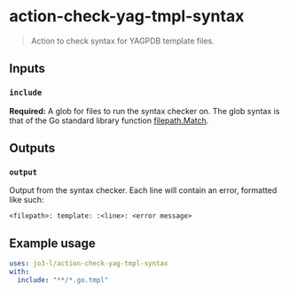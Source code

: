 # action-check-yag-tmpl-syntax

> Action to check syntax for YAGPDB template files.

## Inputs

### `include`

**Required:** A glob for files to run the syntax checker on. The glob syntax is that of the Go standard library function [filepath.Match](https://golang.org/pkg/path/filepath/#Match).

## Outputs

### `output`

Output from the syntax checker. Each line will contain an error, formatted like such:

```
<filepath>: template: :<line>: <error message>
```

## Example usage

```yml
uses: jo3-l/action-check-yag-tmpl-syntax
with:
  include: "**/*.go.tmpl"
```
